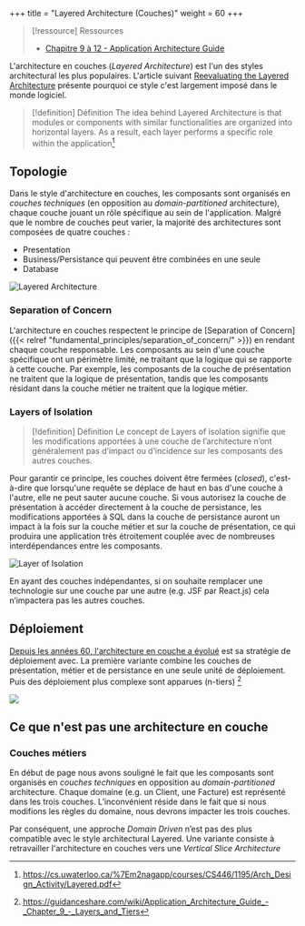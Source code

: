 +++
title = "Layered Architecture (Couches)"
weight = 60
+++

> [!ressource] Ressources
> - [Chapitre 9 à 12 - Application Architecture Guide](https://guidanceshare.com/wiki/Application_Architecture_Guide)

L'architecture en couches (*Layered Architecture*) est l'un des styles architectural les plus populaires. L'article suivant [Reevaluating the Layered Architecture](https://javadevguy.wordpress.com/2019/01/06/reevaluating-the-layered-architecture/) présente pourquoi ce style c'est largement imposé dans le monde logiciel.

> [!definition] Définition
> The idea behind Layered Architecture is that modules or components with similar functionalities are organized into horizontal layers. As a result, each layer performs a specific role within the application[^2]

## Topologie
Dans le style d'architecture en couches, les composants sont organisés en *couches techniques* (en opposition au *domain-partitioned* architecture), chaque couche jouant un rôle spécifique au sein de l'application. Malgré que le nombre de couches peut varier, la majorité des architectures sont composées de quatre couches :
- Presentation
- Business/Persistance qui peuvent être combinées en une seule
- Database

![Layered Architecture](layered_architecture.png)

### Separation of Concern
L'architecture en couches respectent le principe de [Separation of Concern]({{< relref "fundamental_principles/separation_of_concern/" >}}) en rendant chaque couche responsable. Les composants au sein d'une couche spécifique ont un périmètre limité, ne traitant que la logique qui se rapporte à cette couche.
Par exemple, les composants de la couche de présentation ne traitent que la logique de présentation, tandis que les composants résidant dans la couche métier ne traitent que la logique métier.

### Layers of Isolation
> [!definition] Définition
> Le concept de Layers of isolation signifie que les modifications apportées à une couche de l’architecture n’ont généralement pas d’impact ou d’incidence sur les composants des autres couches.

Pour garantir ce principe, les couches doivent être fermées (*closed*), c'est-à-dire que lorsqu'une requête se déplace de haut en bas d'une couche à l'autre, elle ne peut sauter aucune couche. Si vous autorisez la couche de présentation à accéder directement à la couche de persistance, les modifications apportées à SQL dans la couche de persistance auront un impact à la fois sur la couche métier et sur la couche de présentation, ce qui produira une application très étroitement couplée avec de nombreuses interdépendances entre les composants.

![Layer of Isolation](https://www.oreilly.com/api/v2/epubs/9781491971437/files/assets/sapr_0102.png)

En ayant des couches indépendantes, si on souhaite remplacer une technologie sur une couche par une autre (e.g. JSF par React.js) cela n’impactera pas les autres couches.

## Déploiement
[Depuis les années 60, l'architecture en couche a évolué](https://herbertograca.com/2017/08/03/layered-architecture/) est sa stratégie de déploiement avec. La première variante combine les couches de présentation, métier et de persistance en une seule unité de déploiement. Puis des déploiement plus complexe sont apparues (n-tiers) [^1]

![](https://guidanceshare.com/images/4/4b/NTier.PNG)


## Ce que n'est pas une architecture en couche
### Couches métiers
En début de page nous avons souligné le fait que les composants sont organisés en *couches techniques* en opposition au *domain-partitioned* architecture. Chaque domaine (e.g. un Client, une Facture) est représenté dans les trois couches. L’inconvénient réside dans le fait que si nous modifions les règles du domaine, nous devrons impacter les trois couches. 

Par conséquent, une approche *Domain Driven* n’est pas des plus compatible avec le style architectural Layered. Une variante consiste à retravailler l'architecture en couches vers une *Vertical Slice Architecture*

[^1]: https://guidanceshare.com/wiki/Application_Architecture_Guide_-_Chapter_9_-_Layers_and_Tiers
[^2]: https://cs.uwaterloo.ca/%7Em2nagapp/courses/CS446/1195/Arch_Design_Activity/Layered.pdf